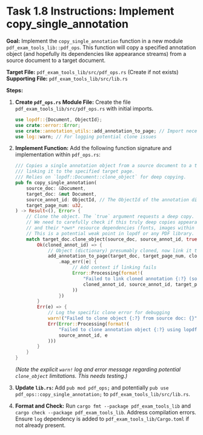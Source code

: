 # Task 1.8 Instructions: Implement copy_single_annotation

**Goal:** Implement the `copy_single_annotation` function in a new module `pdf_exam_tools_lib::pdf_ops`. This function will copy a specified annotation object (and hopefully its dependencies like appearance streams) from a source document to a target document.

**Target File:** `pdf_exam_tools_lib/src/pdf_ops.rs` (Create if not exists)
**Supporting File:** `pdf_exam_tools_lib/src/lib.rs`

**Steps:**

1.  **Create `pdf_ops.rs` Module File:** Create the file `pdf_exam_tools_lib/src/pdf_ops.rs` with initial imports.
    ```rust
    use lopdf::{Document, ObjectId};
    use crate::error::Error;
    use crate::annotation_utils::add_annotation_to_page; // Import necessary helper
    use log::warn; // For logging potential clone issues
    ```

2.  **Implement Function:** Add the following function signature and implementation within `pdf_ops.rs`:
    ```rust
    /// Copies a single annotation object from a source document to a target document,
    /// linking it to the specified target page.
    /// Relies on `lopdf::Document::clone_object` for deep copying.
    pub fn copy_single_annotation(
        source_doc: &Document,
        target_doc: &mut Document,
        source_annot_id: ObjectId, // The ObjectId of the annotation dictionary in source_doc
        target_page_num: u32,
    ) -> Result<(), Error> {
        // Clone the object. The `true` argument requests a deep copy.
        // We need to carefully check if this truly deep copies appearance streams
        // and their *own* resource dependencies (fonts, images within the AP stream).
        // This is a potential weak point in lopdf or any PDF library.
        match target_doc.clone_object(source_doc, source_annot_id, true) {
            Ok(cloned_annot_id) => {
                // Object (dictionary) presumably cloned, now link it to the target page
                add_annotation_to_page(target_doc, target_page_num, cloned_annot_id)
                    .map_err(|e| {
                         // Add context if linking fails
                         Error::Processing(format!(
                             "Failed to link cloned annotation {:?} (source {:?}) to target page {}: {}",
                             cloned_annot_id, source_annot_id, target_page_num, e
                         ))
                    })
            }
            Err(e) => {
                // Log the specific clone error for debugging
                warn!("Failed to clone object {:?} from source doc: {}", source_annot_id, e);
                Err(Error::Processing(format!(
                    "Failed to clone annotation object {:?} using lopdf::clone_object: {}",
                    source_annot_id, e
                )))
            }
        }
    }
    ```
    *(Note the explicit `warn!` log and error message regarding potential `clone_object` limitations. This needs testing.)*

3.  **Update `lib.rs`:** Add `pub mod pdf_ops;` and potentially `pub use pdf_ops::copy_single_annotation;` to `pdf_exam_tools_lib/src/lib.rs`.

4.  **Format and Check:** Run `cargo fmt --package pdf_exam_tools_lib` and `cargo check --package pdf_exam_tools_lib`. Address compilation errors. Ensure `log` dependency is added to `pdf_exam_tools_lib/Cargo.toml` if not already present.